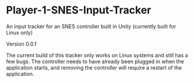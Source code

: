 # Player-1-SNES-Input-Tracker
An input tracker for an SNES controller built in Unity (currently built for Linux only)

Version 0.0.1

The current build of this tracker only works on Linux systems and still has a few bugs.  The controller needs to have already been plugged in when the application starts, and removing the controller will require a restart of the application.
